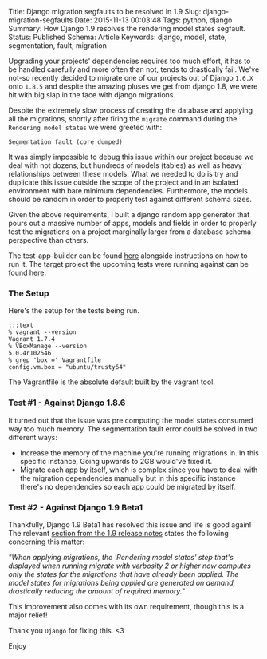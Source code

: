 Title: Django migration segfaults to be resolved in 1.9
Slug: django-migration-segfaults
Date: 2015-11-13 00:03:48
Tags: python, django
Summary: How Django 1.9 resolves the rendering model states segfault.
Status: Published
Schema: Article
Keywords: django, model, state, segmentation, fault, migration

Upgrading your projects' dependencies requires too much effort, it has to be
handled carefully and more often than not, tends to drastically fail. We've not-so
recently decided to migrate one of our projects out of Django `1.6.X` onto `1.8.5`
and despite the amazing pluses we get from django 1.8, we were hit with big slap
in the face with django migrations.

Despite the extremely slow process of creating the database and applying all the
migrations, shortly after firing the `migrate` command during the `Rendering model states`
we were greeted with:

    Segmentation fault (core dumped)

It was simply impossible to debug this issue within our project because we deal
with not dozens, but hundreds of models (tables) as well as heavy relationships
between these models. What we needed to do is try and duplicate
this issue outside the scope of the project and in an isolated environment with
bare minimum dependencies. Furthermore, the models should be random in order
to properly test against different schema sizes.

Given the above requirements, I built a django random app generator that pours out
a massive number of apps, models and fields in order to properly test the migrations
on a project marginally larger from a database schema perspective than others.

The test-app-builder can be found [here](https://github.com/omaraboumrad/test-app-builder)
 alongside instructions on how to run it. The target project the upcoming tests
were running against can be found [here](https://github.com/omaraboumrad/tester).

### The Setup

Here's the setup for the tests being run.

    :::text
    % vagrant --version
    Vagrant 1.7.4
    % VBoxManage --version
    5.0.4r102546
    % grep 'box =' Vagrantfile
    config.vm.box = "ubuntu/trusty64"

The Vagrantfile is the absolute default built by the vagrant tool.

### Test #1 - Against Django 1.8.6

<script type="text/javascript" src="https://asciinema.org/a/00oyqsi8ezh6ile35s1n954rt.js" id="asciicast-00oyqsi8ezh6ile35s1n954rt" async></script>

It turned out that the issue was pre computing the model states consumed way too
much memory. The segmentation fault error could be solved in two different ways:

- Increase the memory of the machine you're running migrations in. In this specific
instance, Going upwards to 2GB would've fixed it.
- Migrate each app by itself, which is complex since you have to deal with the migration
dependencies manually but in this specific instance there's no dependencies so each
app could be migrated by itself.

### Test #2 - Against Django 1.9 Beta1

<script type="text/javascript" src="https://asciinema.org/a/b8w9p2xcojhew8o0vehmzlor6.js" id="asciicast-b8w9p2xcojhew8o0vehmzlor6" async></script>

Thankfully, Django 1.9 Beta1 has resolved this issue and life is good again! The
relevant [section from the 1.9 release notes](https://docs.djangoproject.com/en/1.9/releases/1.9/#migrations) states the following concerning this matter:

_"When applying migrations, the 'Rendering model states' step that's displayed
when running migrate with verbosity 2 or higher now computes only the states for
the migrations that have already been applied. The model states for migrations
being applied are generated on demand, drastically reducing the amount of
required memory."_

This improvement also comes with its own requirement, though this is a major relief!

Thank you `Django` for fixing this. <3

Enjoy
